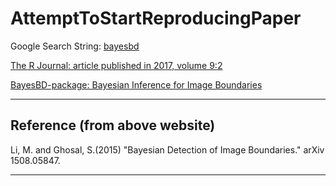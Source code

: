 # AttemptToStartReproducingPaper

Google Search String: [bayesbd](https://www.google.com/search?q=bayesbd&oq=bayesbd&gs_lcrp=EgZjaHJvbWUyBggAEEUYOTIJCAEQABgKGIAEMgcIAhAAGIAEMgwIAxAAGBQYhwIYgAQyBwgEEAAYgAQyCQgFEC4YChiABDIHCAYQABiABDIHCAcQABiABDIJCAgQABgKGIAEMgkICRAAGAoYgATSAQgyMzEyajBqN6gCALACAA&sourceid=chrome&ie=UTF-8)

[The R Journal: article published in 2017, volume 9:2](https://journal.r-project.org/archive/2017/RJ-2017-052/index.html)

[BayesBD-package: Bayesian Inference for Image Boundaries](https://www.rdocumentation.org/packages/BayesBD/versions/1.2/topics/BayesBD-package)

____

## Reference (from above website)

Li, M. and Ghosal, S.(2015) "Bayesian Detection of Image Boundaries." arXiv 1508.05847.

____
